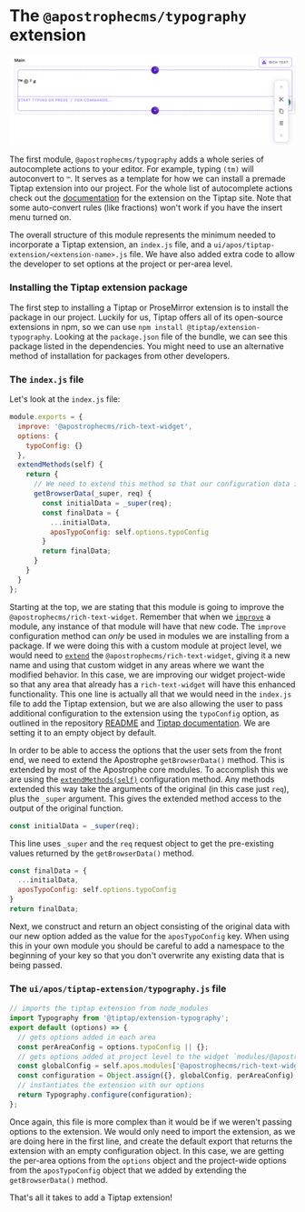 # The `@apostrophecms/typography` extension
![Examples of character conversion in the typography extension](../images/typography.png)

The first module, `@apostrophecms/typography` adds a whole series of autocomplete actions to your editor. For example, typing `(tm)` will autoconvert to `™`.  It serves as a template for how we can install a premade Tiptap extension into our project. For the whole list of autocomplete actions check out the [documentation](https://tiptap.dev/api/extensions/typography) for the extension on the Tiptap site. Note that some auto-convert rules (like fractions) won't work if you have the insert menu turned on.

The overall structure of this module represents the minimum needed to incorporate a Tiptap extension, an `index.js` file, and a `ui/apos/tiptap-extension/<extension-name>.js` file. We have also added extra code to allow the developer to set options at the project or per-area level.

### Installing the Tiptap extension package
The first step to installing a Tiptap or ProseMirror extension is to install the package in our project. Luckily for us, Tiptap offers all of its open-source extensions in npm, so we can use `npm install @tiptap/extension-typography`. Looking at the `package.json` file of the bundle, we can see this package listed in the dependencies. You might need to use an alternative method of installation for packages from other developers.

### The `index.js` file
Let's look at the `index.js` file:

<AposCodeBlock>

```javascript
module.exports = {
  improve: '@apostrophecms/rich-text-widget',
  options: {
    typoConfig: {}
  },
  extendMethods(self) {
    return {
      // We need to extend this method so that our configuration data is available
      getBrowserData(_super, req) {
        const initialData = _super(req);
        const finalData = {
          ...initialData,
          aposTypoConfig: self.options.typoConfig
        }
        return finalData;
      }
    }
  }
};
```

<template v-slot:caption>
  @apostrophcms/typography/index.js
</template>

</AposCodeBlock>

Starting at the top, we are stating that this module is going to improve the `@apostrophecms/rich-text-widget`. Remember that when we [`improve`](/reference/module-api/module-overview.html#improve) a module, any instance of that module will have that new code. The `improve` configuration method can *only* be used in modules we are installing from a package. If we were doing this with a custom module at project level, we would need to [`extend`](/reference/module-api/module-overview.html#improve) the `@apostrophecms/rich-text-widget`, giving it a new name and using that custom widget in any areas where we want the modified behavior. In this case, we are improving our widget project-wide so that any area that already has a `rich-text-widget` will have this enhanced functionality. This one line is actually all that we would need in the `index.js` file to add the Tiptap extension, but we are also allowing the user to pass additional configuration to the extension using the `typoConfig` option, as outlined in the repository [README](https://github.com/apostrophecms/rich-text-example-extensions) and [Tiptap documentation](https://tiptap.dev/api/extensions/typography).  We are setting it to an empty object by default.

In order to be able to access the options that the user sets from the front end, we need to extend the Apostrophe `getBrowserData()` method. This is extended by most of the Apostrophe core modules. To accomplish this we are using the [`extendMethods(self)`](https://v3.docs.apostrophecms.org/reference/module-api/module-overview.html#extendmethods-self) configuration method. Any methods extended this way take the arguments of the original (in this case just `req`), plus the `_super` argument. This gives the extended method access to the output of the original function.

```javascript
const initialData = _super(req);
```
This line uses `_super` and the `req` request object to get the pre-existing values returned by the `getBrowserData()` method.

```javascript
const finalData = {
  ...initialData,
  aposTypoConfig: self.options.typoConfig
}
return finalData;
```
Next, we construct and return an object consisting of the original data with our new option added as the value for the `aposTypoConfig` key. When using this in your own module you should be careful to add a namespace to the beginning of your key so that you don't overwrite any existing data that is being passed.

### The `ui/apos/tiptap-extension/typography.js` file

<AposCodeBlock>

```javascript
// imports the tiptap extension from node_modules
import Typography from '@tiptap/extension-typography';
export default (options) => {
  // gets options added in each area
  const perAreaConfig = options.typoConfig || {};
  // gets options added at project level to the widget `modules/@apostrophecms/rich-text-widget/index.js`
  const globalConfig = self.apos.modules['@apostrophecms/rich-text-widget'].aposTypoConfig || {};
  const configuration = Object.assign({}, globalConfig, perAreaConfig);
  // instantiates the extension with our options
  return Typography.configure(configuration);
};
```

<template v-slot:caption>
  typography/ui/apos/tiptap-extensions/typography.js
</template>

</AposCodeBlock>

Once again, this file is more complex than it would be if we weren't passing options to the extension. We would only need to import the extension, as we are doing here in the first line, and create the default export that returns the extension with an empty configuration object. In this case, we are getting the per-area options from the `options` object and the project-wide options from the `aposTypoConfig` object that we added by extending the `getBrowserData()` method.

That's all it takes to add a Tiptap extension!